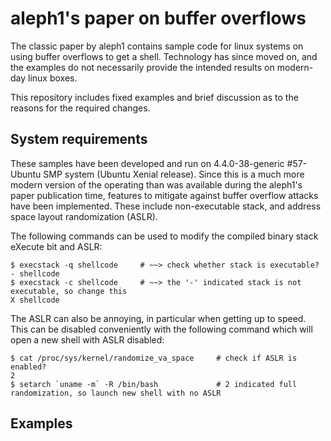 # aleph1's paper on buffer overflows

The classic paper by aleph1 contains sample code for linux systems
on using buffer overflows to get a shell. Technology has since 
moved on, and the examples do not necessarily provide the intended
results on modern-day linux boxes.

This repository includes fixed examples and brief discussion as to 
the reasons for the required changes.

## System requirements

These samples have been developed and run on 4.4.0-38-generic #57-Ubuntu SMP system (Ubuntu Xenial release). Since this is a much more modern version of the operating than was available during the aleph1's paper publication time, features to mitigate against buffer overflow attacks have been implemented. These include non-executable stack, and address space layout randomization (ASLR).

The following commands can be used to modify the compiled binary stack eXecute bit and ASLR:
```
$ execstack -q shellcode     # ~~> check whether stack is executable?
- shellcode  
$ execstack -c shellcode     # ~~> the '-' indicated stack is not executable, so change this
X shellcode

```
The ASLR can also be annoying, in particular when getting up to speed. This can be disabled conveniently with the following command which will open a new shell with ASLR disabled:
```
$ cat /proc/sys/kernel/randomize_va_space     # check if ASLR is enabled?
2
$ setarch `uname -m` -R /bin/bash             # 2 indicated full randomization, so launch new shell with no ASLR
```


## Examples
